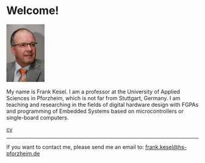 # Welcome!

![Frank Kesel](kesel_small.png)

My name is Frank Kesel. I am a professor at the University of Applied Sciences in Pforzheim, which is not far from Stuttgart, Germany.
I am teaching and researching in the fields of digital hardware design with FGPAs and programming of Embedded Systems based on microcontrollers or single-board computers.

[cv](cv.md)

---

If you want to contact me, please send me an email to: frank.kesel@hs-pforzheim.de
